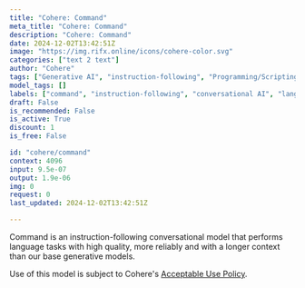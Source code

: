 ```yaml
---
title: "Cohere: Command"
meta_title: "Cohere: Command"
description: "Cohere: Command"
date: 2024-12-02T13:42:51Z
image: "https://img.rifx.online/icons/cohere-color.svg"
categories: ["text 2 text"]
author: "Cohere"
tags: ["Generative AI", "instruction-following", "Programming/Scripting", "Natural Language Processing", "long context", "conversational AI", "language tasks", "Ethics", "Cohere", "Chatbots", "command"]
model_tags: []
labels: ["command", "instruction-following", "conversational AI", "language tasks", "long context"]
draft: False
is_recommended: False
is_active: True
discount: 1
is_free: False

id: "cohere/command"
context: 4096
input: 9.5e-07
output: 1.9e-06
img: 0
request: 0
last_updated: 2024-12-02T13:42:51Z

---
```


Command is an instruction-following conversational model that performs language tasks with high quality, more reliably and with a longer context than our base generative models.

Use of this model is subject to Cohere's [Acceptable Use Policy](https://docs.cohere.com/docs/c4ai-acceptable-use-policy).

